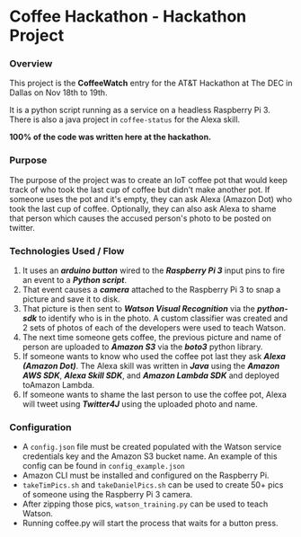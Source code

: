 # Coffee Hackathon - Hackathon Project

### Overview
This project is the **CoffeeWatch** entry for the AT&T Hackathon at The DEC in Dallas on Nov 18th to 19th.

It is a python script running as a service on a headless Raspberry Pi 3.  There is also a java project in `coffee-status` for the Alexa skill.

**100% of the code was written here at the hackathon.**

### Purpose

The purpose of the project was to create an IoT coffee pot that would keep track of who took the last cup of coffee but didn't make another pot.  If someone uses the pot and it's empty, they can ask Alexa (Amazon Dot) who took the last cup of coffee.  Optionally, they can also ask Alexa to shame that person which causes the accused person's photo to be posted on twitter.

### Technologies Used / Flow

1. It uses an ***arduino button*** wired to the ***Raspberry Pi 3*** input pins to fire an event to a ***Python script***.  
2. That event causes a ***camera*** attached to the Raspberry Pi 3 to snap a picture and save it to disk.
3. That picture is then sent to ***Watson Visual Recognition*** via the ***python-sdk*** to identify who is in the photo.  A custom classifier was created and 2 sets of photos of each of the developers were used to teach Watson.
4. The next time someone gets coffee, the previous picture and name of person are uploaded to ***Amazon S3*** via the ***boto3*** python library.
5. If someone wants to know who used the coffee pot last they ask ***Alexa (Amazon Dot)***.  The Alexa skill was written in ***Java*** using the ***Amazon AWS SDK***, ***Alexa Skill SDK***, and ***Amazon Lambda SDK*** and deployed toAmazon Lambda.
6. If someone wants to shame the last person to use the coffee pot, Alexa will tweet using ***Twitter4J*** using the uploaded photo and name.

### Configuration

* A `config.json` file must be created populated with the Watson service credentials key and the Amazon S3 bucket name.  An example of this config can be found in `config_example.json`
* Amazon CLI must be installed and configured on the Raspberry Pi.
* `takeTimPics.sh` and `takeDanielPics.sh` can be used to create 50+ pics of someone using the Raspberry Pi 3 camera.
* After zipping those pics, `watson_training.py` can be used to teach Watson.
* Running coffee.py will start the process that waits for a button press.
